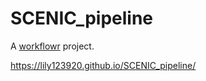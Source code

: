 # SCENIC_pipeline

A [workflowr][] project.

[workflowr]: https://github.com/jdblischak/workflowr

 https://lily123920.github.io/SCENIC_pipeline/
